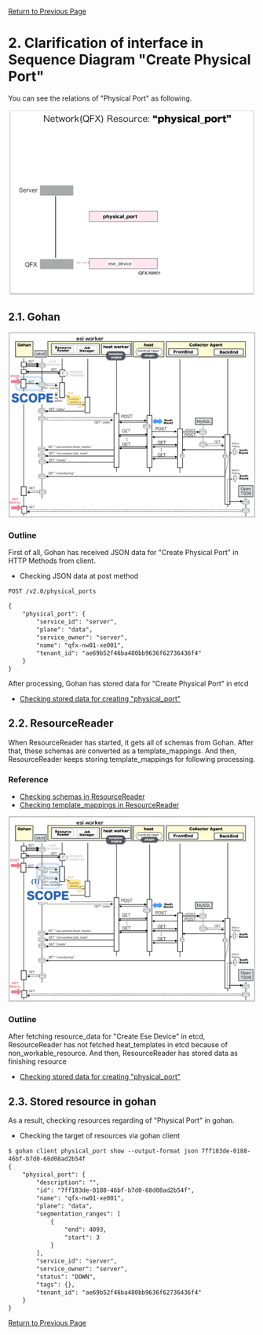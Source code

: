 [Return to Previous Page](00_logical_network.md)

# 2. Clarification of interface in Sequence Diagram "Create Physical Port"
You can see the relations of "Physical Port" as following.

![Physical Port](resource/gohan_investigate_for_logicalnetwork.003.png)


## 2.1. Gohan

![scope](../images/ESI_Sequence_diagram.002.png)

### Outline
First of all, Gohan has received JSON data for "Create Physical Port" in HTTP Methods from client.

* Checking JSON data at post method
```
POST /v2.0/physical_ports
```
```
{
    "physical_port": {
        "service_id": "server", 
        "plane": "data", 
        "service_owner": "server", 
        "name": "qfx-nw01-xe001", 
        "tenant_id": "ae69b52f46ba480bb9636f62736436f4"
    }
}
```
After processing, Gohan has stored data for "Create Physical Port" in etcd

* [Checking stored data for creating "physical_port"](stored_in_etcd/01_Gohan/CreatePhysicalPort_01.md)


## 2.2. ResourceReader
When ResourceReader has started, it gets all of schemas from Gohan.
After that, these schemas are converted as a template_mappings.
And then, ResourceReader keeps storing template_mappings for following processing.

### Reference
* [Checking schemas in ResourceReader](../memo/schemas.txt)
* [Checking template_mappings in ResourceReader](../memo/template_mappings.md)

![scope](../images/ESI_Sequence_diagram.003.png)

### Outline
After fetching resource_data for "Create Ese Device" in etcd, ResourceReader has not fetched heat_templates in etcd because of non_workable_resource.
And then, ResourceReader has stored data as finishing resource

* [Checking stored data for creating "physical_port"](stored_in_etcd/00_ResourceReader/CreatePhysicalPort_01.md)


## 2.3. Stored resource in gohan
As a result, checking resources regarding of "Physical Port" in gohan.

* Checking the target of resources via gohan client
```
$ gohan client physical_port show --output-format json 7ff183de-0188-46bf-b7d0-68d08ad2b54f
{
    "physical_port": {
        "description": "",
        "id": "7ff183de-0188-46bf-b7d0-68d08ad2b54f",
        "name": "qfx-nw01-xe001",
        "plane": "data",
        "segmentation_ranges": [
            {
                "end": 4093,
                "start": 3
            }
        ],
        "service_id": "server",
        "service_owner": "server",
        "status": "DOWN",
        "tags": {},
        "tenant_id": "ae69b52f46ba480bb9636f62736436f4"
    }
}
```


[Return to Previous Page](00_logical_network.md)
